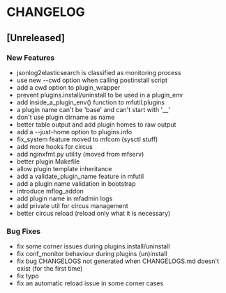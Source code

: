 # CHANGELOG


## [Unreleased]

### New Features
- jsonlog2elasticsearch is classified as monitoring process
- use new --cwd option when calling postinstall script
- add a cwd option to plugin_wrapper
- prevent plugins.install/uninstall to be used in a plugin_env
- add inside_a_plugin_env() function to mfutil.plugins
- a plugin name can't be 'base' and can't start with '__'
- don't use plugin dirname as name
- better table output and add plugin homes to raw output
- add a --just-home option to plugins.info
- fix_system feature moved to mfcom (sysctl stuff)
- add more hooks for circus
- add nginxfmt.py utility (moved from mfserv)
- better plugin Makefile
- allow plugin template inheritance
- add a validate_plugin_name feature in mfutil
- add a plugin name validation in bootstrap
- introduce mflog_addon
- add plugin name in mfadmin logs
- add private util for circus management
- better circus reload (reload only what it is necessary)


### Bug Fixes
- fix some corner issues during plugins.install/uninstall
- fix conf_monitor behaviour during plugins (un)install
- fix bug CHANGELOGS not generated when CHANGELOGS.md doesn't exist (for the first time)
- fix typo
- fix an automatic reload issue in some corner cases





